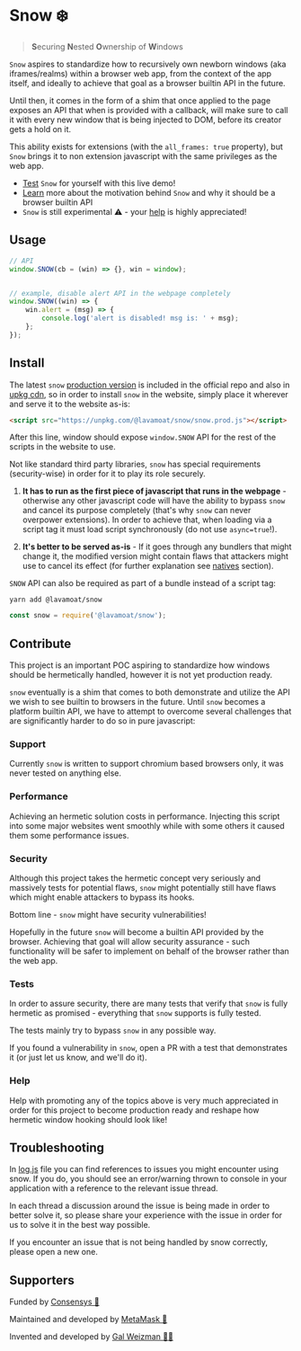 # Snow ❄️

> **S**ecuring **N**ested **O**wnership of **W**indows

`Snow` aspires to standardize how to recursively own newborn windows (aka iframes/realms) within a browser web app, 
from the context of the app itself, and ideally to achieve that goal as a browser builtin API in the future.

Until then, it comes in the form of a shim that once applied to the page exposes an API that when is 
provided with a callback, will make sure to call it with every new window that is being 
injected to DOM, before its creator gets a hold on it.

This ability exists for extensions (with the `all_frames: true` property), but `Snow` brings it
to non extension javascript with the same privileges as the web app.

* [Test](https://lavamoat.github.io/snow/demo/) `Snow` for yourself with this live demo!
* [Learn](https://github.com/lavamoat/snow/wiki/Introducing-Snow) more about the motivation behind `Snow` and why it should be a browser builtin API
* `Snow` is still experimental ⚠️ - your [help](#contribute) is highly appreciated!

## Usage

```javascript
// API
window.SNOW(cb = (win) => {}, win = window);


// example, disable alert API in the webpage completely
window.SNOW((win) => {
    win.alert = (msg) => {
        console.log('alert is disabled! msg is: ' + msg);
    };
});
```

## Install

The latest `snow` [production version](https://raw.githubusercontent.com/lavamoat/snow/main/snow.prod.js) is included in the official repo
and also in [upkg cdn](https://unpkg.com/@lavamoat/snow/snow.prod.js), so in order to
install `snow` in the website, simply place it wherever and serve it to the website as-is:

```html
<script src="https://unpkg.com/@lavamoat/snow/snow.prod.js"></script>
```

After this line, window should expose `window.SNOW` API for the
rest of the scripts in the website to use.

Not like standard third party libraries, `snow` has special requirements (security-wise)
in order for it to play its role securely.

1. **It has to run as the first piece of javascript
   that runs in the webpage** - otherwise any other javascript code will have the ability to
   bypass `snow` and cancel its purpose completely (that's why `snow` can never overpower
   extensions). In order to achieve that, when loading via a script tag it must load script 
   synchronously (do not use `async=true`!).

2. **It's better to be served as-is** - If it goes through any bundlers that might change it,
   the modified version might contain flaws that attackers might use to cancel its effect (for further
   explanation see [natives](https://github.com/lavamoat/snow/wiki/Introducing-Snow#natives) section). 

`SNOW` API can also be required as part of a bundle instead of a script tag:

```
yarn add @lavamoat/snow
```

```javascript
const snow = require('@lavamoat/snow');
```

## Contribute

This project is an important POC aspiring to standardize how windows should be hermetically
handled, however it is not yet production ready.

`snow` eventually is a shim that comes to both demonstrate and utilize the API we wish to see builtin to browsers in the future. 
Until `snow` becomes a platform builtin API, we have to attempt to overcome several challenges that are significantly harder to do so in pure javascript:

### Support

Currently `snow` is written to support chromium based browsers only, it was
never tested on anything else.

### Performance

Achieving an hermetic solution costs in performance. Injecting this script into some major
websites went smoothly while with some others it caused them some performance issues.

### Security

Although this project takes the hermetic concept very seriously and massively tests for
potential flaws, `snow` might potentially still have flaws which might enable attackers
to bypass its hooks.

Bottom line - `snow` might have security vulnerabilities!

Hopefully in the future `snow` will become a builtin API provided by the browser. 
Achieving that goal will allow security assurance - such functionality will be safer to implement 
on behalf of the browser rather than the web app.

### Tests

In order to assure security, there are many tests that verify that `snow`
is fully hermetic as promised - everything that `snow` supports is fully tested.

The tests mainly try to bypass `snow` in any possible way.

If you found a vulnerability in `snow`, open a PR with a test that demonstrates it (or just let us know, and we'll do it).

### Help

Help with promoting any of the topics above is very much appreciated in order for this project
to become production ready and reshape how hermetic window hooking should look like!

## Troubleshooting

In [log.js](https://github.com/LavaMoat/snow/blob/main/src/log.js) file you can find references
to issues you might encounter using snow. 
If you do, you should see an error/warning thrown to console in your application with a reference
to the relevant issue thread.

In each thread a discussion around the issue is being made in order to better solve it, so please
share your experience with the issue in order for us to solve it in the best way possible.

If you encounter an issue that is not being handled by snow correctly, please open a new one.

## Supporters

Funded by [Consensys 💙](https://github.com/consensys)

Maintained and developed by [MetaMask 🦊](https://github.com/MetaMask)

Invented and developed by [Gal Weizman 👋🏻](https://weizman.github.io/)
